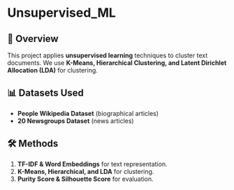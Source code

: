 # Unsupervised_ML

## 📂 Overview
This project applies **unsupervised learning** techniques to cluster text documents.
We use **K-Means, Hierarchical Clustering, and Latent Dirichlet Allocation (LDA)** for clustering.

## 📊 Datasets Used
- **People Wikipedia Dataset** (biographical articles)
- **20 Newsgroups Dataset** (news articles)

## 🛠️ Methods
1. **TF-IDF & Word Embeddings** for text representation.
2. **K-Means, Hierarchical, and LDA** for clustering.
3. **Purity Score & Silhouette Score** for evaluation.
